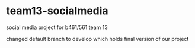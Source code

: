 # team13-socialmedia
social media project for b461/561 team 13


changed default branch to develop which holds final version of our project

